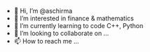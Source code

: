 - 👋 Hi, I’m @aschirma
- 👀 I’m interested in finance & mathematics
- 🌱 I’m currently learning to code C++, Python
- 💞️ I’m looking to collaborate on ...
- 📫 How to reach me ...

<!---
aschirma/aschirma is a ✨ special ✨ repository because its `README.md` (this file) appears on your GitHub profile.
You can click the Preview link to take a look at your changes.
--->
